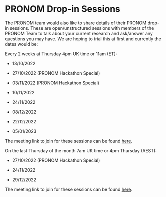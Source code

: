 # PRONOM Drop-in Sessions 

The PRONOM team would also like to share details of their PRONOM drop-in sessions. These are open/unstructured sessions with members of the PRONOM Team to talk about your current research and ask/answer any questions you may have. We are hoping to trial this at first and currently the dates would be:

Every 2 weeks at Thursday 4pm UK time or 11am (ET):

* 13/10/2022

* 27/10/2022 (PRONOM Hackathon Special)

* 03/11/2022 (PRONOM Hackathon Special)

* 10/11/2022

* 24/11/2022

* 08/12/2022

* 22/12/2022

* 05/01/2023   

The meeting link to join for these sessions can be found [here](https://teams.microsoft.com/l/meetup-join/19%3ameeting_OThkMzIwMWItYTUzYS00NDIxLTgzNTEtMzAwMGQzYWZhNmJi%40thread.v2/0?context=%7b%22Tid%22%3a%22f99512c1-fd9f-4475-9896-9a0b3cdc50ec%22%2c%22Oid%22%3a%22e02319b9-2b3a-4408-86ee-7cd0ba62ed9f%22%7d).

 

On the last Thursday of the month 7am UK time or 4pm Thursday (AEST):

* 27/10/2022 (PRONOM Hackathon Special)

* 24/11/2022

* 29/12/2022

The meeting link to join for these sessions can be found [here](https://teams.microsoft.com/l/meetup-join/19%3ameeting_MDIzODI0M2YtZWQ5ZS00NjgyLWIwODMtYTljOWUzMTI1Yjlk%40thread.v2/0?context=%7b%22Tid%22%3a%22f99512c1-fd9f-4475-9896-9a0b3cdc50ec%22%2c%22Oid%22%3a%22e02319b9-2b3a-4408-86ee-7cd0ba62ed9f%22%7d).

